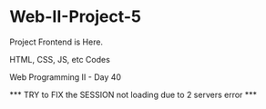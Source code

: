 # Web-II-Project-5

Project Frontend is Here.

HTML, CSS, JS, etc Codes

Web Programming II - Day 40 


*** TRY to FIX the SESSION not loading due to 2 servers error ***